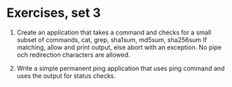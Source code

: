 # Exercises, set 3

1. Create an application that takes a command and checks for a small subset of commands, cat, grep, sha1sum, md5sum, sha256sum
If matching, allow and print output, else abort with an exception. No pipe och redirection characters are allowed.

2. Write a simple permanent ping application that uses ping command and uses the output for status checks.
